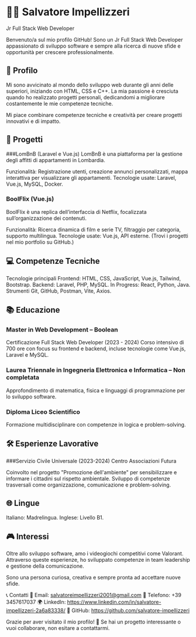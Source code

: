 # 👨‍💻 Salvatore Impellizzeri
Jr Full Stack Web Developer

Benvenuto/a sul mio profilo GitHub! Sono un Jr Full Stack Web Developer appassionato di sviluppo software e sempre alla ricerca di nuove sfide e opportunità per crescere professionalmente.

## 📝 Profilo
Mi sono avvicinato al mondo dello sviluppo web durante gli anni delle superiori, iniziando con HTML, CSS e C++. La mia passione è cresciuta quando ho realizzato progetti personali, dedicandomi a migliorare costantemente le mie competenze tecniche.

Mi piace combinare competenze tecniche e creatività per creare progetti innovativi e di impatto.

## 🚀 Progetti
###LomBnB (Laravel e Vue.js)
LomBnB è una piattaforma per la gestione degli affitti di appartamenti in Lombardia.

Funzionalità: Registrazione utenti, creazione annunci personalizzati, mappa interattiva per visualizzare gli appartamenti.
Tecnologie usate: Laravel, Vue.js, MySQL, Docker.

### BoolFlix (Vue.js)
BoolFlix è una replica dell’interfaccia di Netflix, focalizzata sull’organizzazione dei contenuti.

Funzionalità: Ricerca dinamica di film e serie TV, filtraggio per categoria, supporto multilingua.
Tecnologie usate: Vue.js, API esterne.
(Trovi i progetti nel mio portfolio su GitHub.)

## 💻 Competenze Tecniche
Tecnologie principali
Frontend: HTML, CSS, JavaScript, Vue.js, Tailwind, Bootstrap.
Backend: Laravel, PHP, MySQL.
In Progress: React, Python, Java.
Strumenti
Git, GitHub, Postman, Vite, Axios.

## 📚 Educazione
### Master in Web Development – Boolean
Certificazione Full Stack Web Developer (2023 - 2024)
Corso intensivo di 700 ore con focus su frontend e backend, incluse tecnologie come Vue.js, Laravel e MySQL.

### Laurea Triennale in Ingegneria Elettronica e Informatica – Non completata
Approfondimento di matematica, fisica e linguaggi di programmazione per lo sviluppo software.

### Diploma Liceo Scientifico
Formazione multidisciplinare con competenze in logica e problem-solving.

## 🛠 Esperienze Lavorative
###Servizio Civile Universale (2023-2024)
Centro Associazioni Futura

Coinvolto nel progetto "Promozione dell'ambiente" per sensibilizzare e informare i cittadini sul rispetto ambientale.
Sviluppo di competenze trasversali come organizzazione, comunicazione e problem-solving.

## 🌐 Lingue
Italiano: Madrelingua.
Inglese: Livello B1.

## 🎮 Interessi
Oltre allo sviluppo software, amo i videogiochi competitivi come Valorant. Attraverso queste esperienze, ho sviluppato competenze in team leadership e gestione della comunicazione.

Sono una persona curiosa, creativa e sempre pronta ad accettare nuove sfide.

📞 Contatti
📧 Email: salvatoreimpellizzeri2001@gmail.com
📱 Telefono: +39 3457617037
🌍 LinkedIn: https://www.linkedin.com/in/salvatore-impellizzeri-2a6a83338/
🔗 GitHub: https://github.com/salvatore-impellizzeri

Grazie per aver visitato il mio profilo! 🚀
Se hai un progetto interessante o vuoi collaborare, non esitare a contattarmi.
